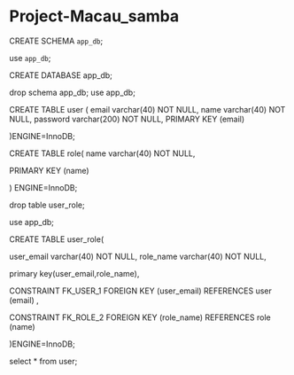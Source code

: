 # Project-Macau_samba




CREATE SCHEMA `app_db`;

use `app_db`;



CREATE DATABASE 	app_db;


drop schema app_db;
use app_db;

CREATE TABLE user (
  email varchar(40) NOT NULL,
  name varchar(40) NOT NULL,
  password varchar(200) NOT NULL,
  PRIMARY KEY (email)

)ENGINE=InnoDB;



CREATE TABLE role(
  name varchar(40) NOT NULL,

  PRIMARY KEY (name)

) ENGINE=InnoDB;

drop table user_role;


use app_db;


CREATE TABLE user_role(

user_email varchar(40) NOT NULL,
role_name varchar(40) NOT NULL,

primary key(user_email,role_name),
 
CONSTRAINT FK_USER_1
    FOREIGN KEY (user_email) 
  REFERENCES user (email) ,
  
  CONSTRAINT FK_ROLE_2
    FOREIGN KEY (role_name) 
  REFERENCES role (name) 
  
  )ENGINE=InnoDB;
  
  
  select * from user;
  
  
  
